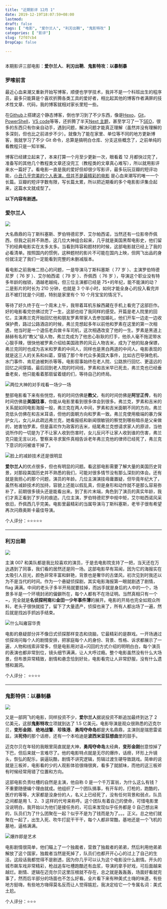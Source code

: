 ```yaml
---
title: "近期影评 12月 1"
date: 2019-12-19T18:07:59+08:00
lastmod: 
draft: false
tags: [ "电影", "爱尔兰人", "利刃出鞘", "鬼影特攻" ]
categories: [ "影评"]
slug: f2f07cb4
DropCap: false

---
```


<img src="https://xiaomao260.github.io/picx-images-hosting/20240518/封面图.7p3fdu2kut.webp" alt=""  />

本期影评三部电影：**爱尔兰人**、**利刃出鞘**、**鬼影特攻：以暴制暴**

### 罗嗦前言

最近心血来潮又重新开始写博客，顺便也学学技术，我并不是一个科班出生的程序员，最多只能算是个喜欢折腾各类工具的爱好者，相比起其他的博客作者满屏的技术性文章、代码，我的博客就相对家长里短一些。

在[Github](https://github.com/)上搭建这个静态博客，倒也学习到了不少东西，像是[Hexo](https://hexo.io/zh-cn/)，[Git](https://git-scm.com/)，[PowerShell](https://docs.microsoft.com/zh-cn/powershell/)，[VS code](https://code.visualstudio.com/)等等，还折腾了半天[Next 主题](https://theme-next.iissnan.com/)，甚至学习了一下[SEO](https://zh.wikipedia.org/wiki/%E6%90%9C%E5%B0%8B%E5%BC%95%E6%93%8E%E6%9C%80%E4%BD%B3%E5%8C%96)，很多的东西只有你亲自动手，遇到问题，解决问题才能真正理解（虽然并没有理解的多深刻，但也比之前进步不少）。就像为了能在家里、单位等不同的地方更新博客，我就学习了不少 Git 命令，总算是搞明白仓库、分支这些概念了，之前单纯的看教程只是一知半解。

博客已经建立起来了，本来打算一个月至少更新一次，眼看着 12 月都快过完了，准备写的其他几个教程类文章还没完工（教程类的文章真心难写），所以就用影评来水一篇好了。看电影一直是我的爱好但却很少写影评，最多玩玩豆瓣的短评功能，[小丑几乎完美的个人表演，但并不是最精彩的电影](https://kekeyu2266.github.io/posts/29d3ca6d.html) 是心血来潮写的唯一一个长篇。豆瓣的短评字数有限，写长篇太累，所以把近期看的多个电影影评集合起来，这篇水文就成型了。

**以下内容有剧透。**

### 爱尔兰人

![](https://xiaomao260.github.io/picx-images-hosting/20240518/爱尔兰人-海报.2vekhphvrf.webp)

大名鼎鼎的马丁斯科塞斯、罗伯特德尼罗、艾尔帕西诺，当然还有一位影帝乔佩西，但我之前并不熟悉，这几位大神组合起来，几乎就是美国黑帮电影史，他们留下的经典电影实在太多太多。当看到阵容和题材的时候，这部电影就已经上了我的必看清单。按照国内的惯例，这种题材的影片不可能在国内上映，但网飞出品的身份就注定了我们一定能看到完整的未删减版本。

看电影之前我唯二担心的问题，一是导演马丁斯科塞斯（ 77 岁 ）、主演罗伯特德尼罗（ 76 岁 ）、艾尔帕西诺（ 79 岁 ）、乔佩西（ 76 岁 ），导演这个职业没有特多年龄的枷锁，酒越老越纯，但三位主演都已经是 75+的年纪，能不能演的动？二是影片的时长为 210 分钟，也就是 3 个半小时，如何才能全身心的投入看完并且不被打扰是个问题，特别是家里有个 10 个月宝宝的情况下。

等待了好久终于在一个周末上午，我带着耳机东躲西藏在手机上看完了这部巨作。好的电影看完仿佛过完了一生，这部也给了我同样的感受。开篇是老人院里的回忆，主演弗兰克开始回忆他和朋友罗素带家人去参加婚礼，他们开车一边走一边收保护费，路过公路酒店的时候，弗兰克想起多年以前他和罗素在这里的第一次相遇，他当时是一个退伍老兵做卡车司机，这次相遇改变了他的一生。罗素是黑道上赫赫有名的“教父”级人物，弗兰克成为了他忠心耿耿的打手，他杀人毫不拖泥带水心狠手辣，很快他被罗素介绍给美国政界的风云人物吉米，成为了他的贴身保镖，弗兰克同时也成为吉米和罗素的中间人，同样也是黑白两道的中间人。电影表现的就是这三人的关系和纠葛，穿插了那个年代众多美国大事件，比如古巴导弹危机、水门事件、肯尼迪被刺杀等等。电影叙事始终在老人院、公路旅行回忆、更遥远的回忆之间穿插，最后回到老人院的时间线，罗素和吉米早已死去，弗兰克也已经垂垂老矣，他只能看着那扇留着缝的们，等待自己的终局。

![两位大神的对手戏看一场少一场](https://xiaomao260.github.io/picx-images-hosting/20240518/爱尔兰人2.4913lqsxsj.webp)

整部电影看下来有些恍惚，有的时间仿佛是**教父**，有的时间仿佛是**阿甘正传**，有的时间仿佛是**美国往事**，你能从电影里看到很多体会到很多。弗兰克，罗素和吉米的关系就如同电影海报一般，弗兰克在两人中间，罗素和吉米面朝不同的方向，弗兰克低头仿佛在和吉米耳语，但他的面朝方向和罗素一致。弗兰克使用极端的暴力保护女儿，女儿从此疏远弗兰克，她看报纸和新闻很敏锐的察觉到哪些暗杀是父亲做的，她害怕罗素，但是喜欢作为政客的吉米，结尾弗兰克想请求家人的原谅，当他说所作的一切是为了不让家人收到伤害时，女儿反问不让家人收到谁的伤害，弗兰克只能无言以对。警察来寻求案件真相告诉老年弗兰克他的律师已经死了，弗兰克下意识的问被谁干掉了。

![脸上的减龄技术还是很明显](https://xiaomao260.github.io/picx-images-hosting/20240518/爱尔兰人1.1vyh4jf4ls.webp)

**爱尔兰人**的优点很多，但也有明显的问题。看这部电影需要了解大量的美国历史背景，对那段美国历史并不熟悉的我们，可能对很多情节没有那么深刻的体会。还有就是我担心的那个问题，演员的年龄。几位主演演技毋庸置疑，但毕竟年纪大了，虽然有减龄技术的加持，容貌上还能以假乱真，但是身形和动作就不是那么容易弥补了，前期很多镜头还是能看出来。到了影片末端，角色到了演员的真实年龄，我们才真正看到了岁月的痕迹。几位主演，罗伯特德尼罗中规中矩，艾尔帕西诺风采依旧，乔佩西几乎完美。电影里最精彩的当属导演马丁斯科塞斯，老爷子很有希望再次问鼎奥斯卡最佳导演。

个人评分：⭐⭐⭐⭐⭐

---

### 利刃出鞘

![](https://xiaomao260.github.io/picx-images-hosting/20240518/利刃出鞘-海报.7i07iegffd.webp)

主演 007 和美队都是我比较喜欢的演员，于是去电影院支持了一把，当天还在万达遇到了同事，我们看的居然还是同一场。这部电影早有耳闻，因为它的海报实在太吸引人目光，颜色非常丰富和鲜艳，背景也是奢华的古堡风，初次见到时我还以为不是当代的时间。作为一个悬疑侦探剧，其实电影海报第一眼就剧透了剧情，flag 满满。中间的老头子多半开局就要挂掉，而凶手就是身后的人中的一个，场景多半是一个环境封闭的偏僻所在，每个人都有不在场证明。当然真相只有一个~，完全就是**名侦探柯南**和**金田一少年事件薄**的展开。电影的开局也完全如观众所料，老头子很快就挂了，留下了大量遗产，侦探也来了，所有人都出场了一遍，然后就是找凶手抓凶手结束。

![什么叫雍容华贵](https://xiaomao260.github.io/picx-images-hosting/20240518/利刃出鞘.45hho0zv2y.webp)

电影的悬疑部分并不像日式侦探那样变态和烧脑，它最精彩的是群戏。一开场通过侦探询问每个人的剧情安排，把家庭每个人的身份、背景、性格、诉求都展示了一遍，人物和线索非常多，但是电影用对话+闪回的方式介绍的明明白白，每个演员的表演也都非常到位，镜头细节满满，让人大呼过瘾。整个电影虽然没有什么大场景，但布景异常精致，剧情和悬念恰到好处，电影看完让人非常舒服，没有什么遗憾和漏洞。

个人评分： ⭐⭐⭐⭐

---

### 鬼影特供：以暴制暴

![](https://xiaomao260.github.io/picx-images-hosting/20240518/鬼影特攻-海报.5c0swmoro7.webp)

又是一部网飞的电影，同样投资不少，**爱尔兰人**据说投资不断追加最终到达了 2 亿美元，这部**鬼影特攻**立项就到达了 1.5 亿美元。电影导演是观众很熟悉的迈克尔贝，**变形金刚**、**绝地战警**、**珍珠港**、**勇闯夺命岛**都是大名鼎鼎，主演则是瑞恩雷诺兹，演**死侍**的那个话痨，还有一个本哈迪是**波西米亚狂想曲**里的鼓手。

迈克尔贝在年轻的我眼里简直就是大神，**勇闯夺命岛**太经典，**变形金刚**创意惊掉了下巴，但后来就一言难尽了。他的电影特点就是无尽的爆炸，话痨，环形上升镜头，恢弘的配乐，装逼玩酷，剧情不讲究逻辑，剪辑过渡生硬导致跳戏。简单的说就是三板斧，电影看的少的人观影体验很嗨很爽，看多了就腻味，而他的这三板斧有时候经常用错了位置和方向。

这部电影负责吐槽的自然是主演，他自称 0 是一个千万富翁，为什么这么有钱？不重要随便编个理由就成。他组织了一个团队搞事，有开车的，打枪的，跑酷的，医疗的等等，大家都是没身份的人，名义上已经死了，没有任何背景和弱点，队员之间都是用 1、2、3 这样的代号来称呼。这个团队有着自己的使命，可惜电影里没说明白，我开始以为他们是接任务的，可后来发现似乎任务都是 0 自己想出来的，队员们为了什么团聚在一起？似乎不是为了钱而是为了。。。正义。总之他们就聚在一起了，出生入死、吹牛打屁干干干，每个人都非常酷，基地还是一个飞机的墓地，逼格满满。


![爆炸即是艺术](https://xiaomao260.github.io/picx-images-hosting/20240518/鬼影特攻1.1lbnbdzwgo.webp)

电影剧情很简单，他们瞄上了一个独裁者，营救了独裁者的弟弟，然后利用他弟弟解放了这个国家，独裁者当然是死掉了，队员们也都开开心心的过上了自己的生活，这段话我都觉得不是剧透，因为你几乎可以认为这个电影没什么剧情。开头的城市飙车戏非常精彩，枪战追车吐槽跑酷还有血浆，导演的拿手好戏，可后面越来越烂。剧情、逻辑在迈克尔贝这里压根就不存在，总之就是轰轰轰，场面好看就完事了，然而后半部分的场面也不怎么好看。全片看下来有种美式土嗨的味道，有些地方挺嗨，有些地方嗨得莫名反而让人觉得尴尬，我决定给它一个专属名词：美式土尬。

个人评分：⭐⭐⭐
